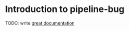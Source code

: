 # Introduction to pipeline-bug

TODO: write [great documentation](http://jacobian.org/writing/great-documentation/what-to-write/)
